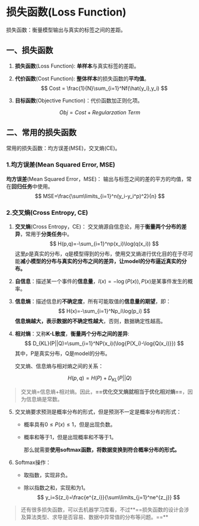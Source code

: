 # 损失函数(Loss Function)

损失函数：衡量模型输出与真实的标签之间的差距。

## 一、损失函数

1. **损失函数**(Loss Function): **单样本**与真实标签的差距。

2. **代价函数**(Cost Function): **整体样本**的损失函数的**平均值**。
   $$
   Cost = \frac{1}{N}\sum_{i=1}^Nf(\hat{y_i},y_i)
   $$

3. **目标函数**(Objective Function)：代价函数加正则化项。

$$
Obj=Cost+Regularzation \;Term
$$


## 二、常用的损失函数

常用的损失函数：均方误差(MSE)，交叉熵(CE)。

### 1.均方误差(Mean Squared Error, MSE)

**均方误差**(Mean Squared Error，MSE)： 输出与标签之间的差的平方的均值，常在**回归任务**中使用。
$$
MSE=\frac{\sum\limits_{i=1}^n(y_i-y_i^p)^2}{n}
$$

### 2.交叉熵(Cross Entropy, CE)

1. **交叉熵**(Cross Entropy，CE)： 交叉熵源自信息论，用于**衡量两个分布的差异**，常用于**分类任务**中。
   $$
   H(p,q)=-\sum_{i=1}^np(x_i)\log(q(x_i))
   $$
   这里$p$是真实的分布，$q$是模型得到的分布，使用交叉熵进行优化目的在于尽可能**减小模型的分布与真实的分布之间的差异，让model的分布逼近真实的分布。**

2. **自信息**：描述某一个事件的**信息量**，$I(x)=-\log(P(x)),P(x)$是某事件发生的概率。

3. **信息熵**：描述信息的**不确定度**，所有可能取值的**信息量的期望**，即：
   $$
   H(x)=-\sum_{i=1}^Np_i\log(p_i)
   $$
   **信息熵越大，表示数据的不确定性越大**，否则，数据确定性越高。

4. **相对熵**：又称**K-L散度**，**衡量两个分布之间的差异**:
   $$
   D_{KL}(P||Q)=\sum_{i=1}^NP(x_i)(\log{P(X_i)-\log{Q(x_i)}})
   $$
   其中，P是真实分布，Q是model的分布。

   交叉熵、信息熵与相对熵之间的关系：

$$
H(p,q)=H(P)+D_{KL}(P||Q)
$$

> 交叉熵=信息熵+相对熵。因此，**==优化交叉熵就相当于优化相对熵==**，因为信息熵是常数。

5. 交叉熵要求预测是概率分布的形式，但是预测不一定是概率分布的形式：

   + 概率具有$0\le P(x)\le 1$，但是出现负数。

   + 概率和等于1，但是出现概率和不等于1。

     那么就需要**使用softmax函数，将数据变换到符合概率分布的形式。**

6. Softmax操作：

   + 取指数，实现非负。

   + 除以指数之和，实现和为1。
     $$
     y_i=S(z_i)=\frac{e^{z_i}}{\sum\limits_{j=1}^ne^{z_j}}
     $$



> 还有很多损失函数，可以去机器学习库看，不过**==损失函数的设计会涉及算法类型、求导是否容易、数据中异常值的分布等问题。==**

